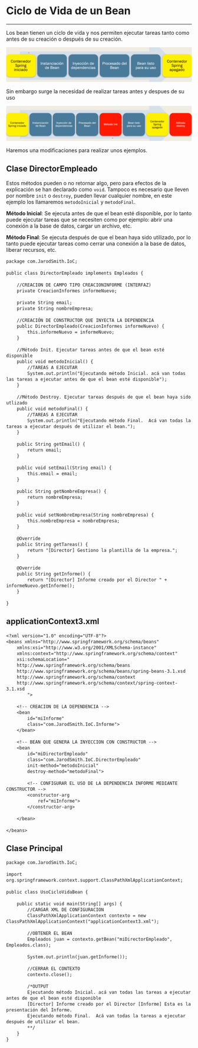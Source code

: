 # Ciclo de Vida de un Bean

---

Los bean tienen un ciclo de vida y nos permiten ejecutar tareas tanto como antes de su creación o después de su creación.

![beanLifeCycle](../static/img/14/beanLifeCycle.png)

Sin embargo surge la necesidad de realizar tareas antes y despues de su uso

![beanLifeCycle2](../static/img/14/beanLifeCycle2.png)

Haremos una modificaciones para realizar unos ejemplos.

## Clase DirectorEmpleado

Estos métodos pueden o no retornar algo, pero para efectos de la explicación se han declarado como `void`.  Tampoco es necesario que lleven por nombre `init` o `destroy`, pueden llevar cualquier nombre, en este ejemplo los llamaremos `metodoInicial` y `metodoFinal`.

**Método Inicial**: Se ejecuta antes de que el bean esté disponible, por lo tanto puede ejecutar tareas que se necesiten como por ejemplo: abrir una conexión a la base de datos, cargar un archivo, etc.

**Método Final**: Se ejecuta después de que el bean haya sido utilizado, por lo tanto puede ejecutar tareas como cerrar una conexión a la base de datos, liberar recursos, etc.

    package com.JarodSmith.IoC;

    public class DirectorEmpleado implements Empleados {
    
        //CREACION DE CAMPO TIPO CREACIONINFORME (INTERFAZ)
        private CreacionInformes informeNuevo;
    
        private String email;
        private String nombreEmpresa;
    
        //CREACIÓN DE CONSTRUCTOR QUE INYECTA LA DEPENDENCIA
        public DirectorEmpleado(CreacionInformes informeNuevo) {
            this.informeNuevo = informeNuevo;
        }
    
        //Método Init. Ejecutar tareas antes de que el bean esté disponible
        public void metodoInicial() {
            //TAREAS A EJECUTAR
            System.out.println("Ejecutando método Inicial. acá van todas las tareas a ejecutar antes de que el bean esté disponible");
        }
    
        //Método Destroy. Ejecutar tareas después de que el bean haya sido utlizado
        public void metodoFinal() {
            //TAREAS A EJECUTAR
            System.out.println("Ejecutando método Final.  Acá van todas la tareas a ejecutar después de utilizar el bean.");
        }

        public String getEmail() {
            return email;
        }

        public void setEmail(String email) {
            this.email = email;
        }

        public String getNombreEmpresa() {
            return nombreEmpresa;
        }

        public void setNombreEmpresa(String nombreEmpresa) {
            this.nombreEmpresa = nombreEmpresa;
        }

        @Override
        public String getTareas() {
            return "[Director] Gestiono la plantilla de la empresa.";
        }

        @Override
        public String getInforme() {
            return "[Director] Informe creado por el Director " + informeNuevo.getInforme();
        }

    }

## applicationContext3.xml

    <?xml version="1.0" encoding="UTF-8"?>
    <beans xmlns="http://www.springframework.org/schema/beans"
        xmlns:xsi="http://www.w3.org/2001/XMLSchema-instance"
        xmlns:context="http://www.springframework.org/schema/context"
        xsi:schemaLocation="
        http://www.springframework.org/schema/beans   
        http://www.springframework.org/schema/beans/spring-beans-3.1.xsd
        http://www.springframework.org/schema/context 
        http://www.springframework.org/schema/context/spring-context-3.1.xsd
            ">
    
        <!-- CREACION DE LA DEPENDENCIA -->     
        <bean
            id="miInforme"
            class="com.JarodSmith.IoC.Informe">
        </bean> 
    
        <!-- BEAN QUE GENERA LA INYECCION CON CONSTRUCTOR -->
        <bean
            id="miDirectorEmpleado"
            class="com.JarodSmith.IoC.DirectorEmpleado"
            init-method="metodoInicial"
            destroy-method="metodoFinal">
    
            <!-- CONFIGURAR EL USO DE LA DEPENDENCIA INFORME MEDIANTE CONSTRUCTOR -->
            <constructor-arg
                ref="miInforme">
            </constructor-arg>

        </bean>

    </beans>

## Clase Principal

    package com.JarodSmith.IoC;

    import org.springframework.context.support.ClassPathXmlApplicationContext;

    public class UsoCicloVidaBean {

        public static void main(String[] args) {
            //CARGAR XML DE CONFIGURACION
            ClassPathXmlApplicationContext contexto = new ClassPathXmlApplicationContext("applicationContext3.xml");
    
            //OBTENER EL BEAN
            Empleados juan = contexto.getBean("miDirectorEmpleado", Empleados.class);
    
            System.out.println(juan.getInforme());
    
            //CERRAR EL CONTEXTO
            contexto.close();
    
            /*OUTPUT
            Ejecutando método Inicial. acá van todas las tareas a ejecutar antes de que el bean esté disponible
            [Director] Informe creado por el Director [Informe] Esta es la presentación del Informe.
            Ejecutando método Final.  Acá van todas la tareas a ejecutar después de utilizar el bean. 
            **/
        }
    }
